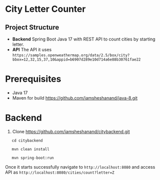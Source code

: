# City Letter Counter

## Project Structure

- **Backend** Spring Boot Java 17 with REST API to count cities by starting letter.
- **API** The API it uses `https://samples.openweathermap.org/data/2.5/box/city?bbox=12,32,15,37,10&appid=b6907d289e10d714a6e88b30761fae22`

# Prerequisites
- Java 17
- Maven for build
  https://github.com/iamsheshanand/java-8.git

# Backend
1. Clone https://github.com/iamsheshanand/citybackend.git

```
   cd citybackend
   
   mvn clean install 
   
   mvn spring-boot:run

```

Once it starts successfully navigate to `http://localhost:8080` and access API as `http://localhost:8080/cities/count?letter=Z`
